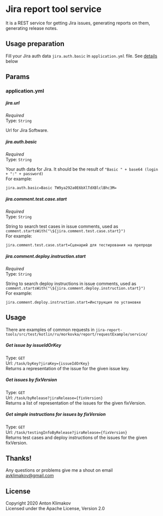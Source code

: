 # Jira report tool service

It is a REST service for getting Jira issues, generating reports on them, generating release notes.

## Usage preparation

Fill your Jira auth data `jira.auth.basic` in `application.yml` file. See [details](#jiraauthbasic) below

## Params

### application.yml

##### jira.url

*Required*\
Type: `String`

Url for Jira Software.

##### jira.auth.basic

*Required*\
Type: `String`

Your auth data for Jira. It should be the result of `"Basic " + base64 (login + ":" + password)`\
For example: 
```
jira.auth.basic=Basic TW9ya292a0E6bXlTdXBlclBhc3M=
```

##### jira.comment.test.case.start

*Required*\
Type: `String`

String to search test cases in issue comments, used as `comment.startsWith("\${jira.comment.test.case.start}")`\
For example: 
```
jira.comment.test.case.start=Сценарий для тестирования на препроде
```

##### jira.comment.deploy.instruction.start

*Required*\
Type: `String`

String to search deploy instructions in issue comments, used as `comment.startsWith("\${jira.comment.deploy.instruction.start}")`\
For example: 
```
jira.comment.deploy.instruction.start=Инструкция по установке
```

## Usage

There are examples of common requests in `jira-report-tools/src/test/kotlin/ru/morkovka/report/requestExample/service/`

##### Get issue by issueIdOrKey

Type: `GET`\
Url: `/task/byKey?jiraKey={issueIdOrKey}`\
Returns a representation of the issue for the given issue key.

##### Get issues by fixVersion

Type: `GET`\
Url: `/task/byRelease?jiraRelease={fixVersion}`\
Returns a list of representation of the issues for the given fixVersion.

##### Get simple instructions for issues by fixVersion

Type: `GET`\
Url: `/task/testingInfoByRelease?jiraRelease={fixVersion}`\
Returns test cases and deploy instructions of the issues for the given fixVersion.

## Thanks!
Any questions or problems give me a shout on email avklimakov@gmail.com

## License
Copyright 2020 Anton Klimakov\
Licensed under the Apache License, Version 2.0